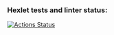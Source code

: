 ### Hexlet tests and linter status:
[![Actions Status](https://github.com/HKreoin/fullstack-javascript-project-46/actions/workflows/hexlet-check.yml/badge.svg)](https://github.com/HKreoin/fullstack-javascript-project-46/actions)